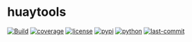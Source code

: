 huaytools
===

[![Build](https://github.com/imhuay/huaytools/actions/workflows/build.yml/badge.svg?branch=master)](https://github.com/imhuay/huaytools/actions?query=workflow:build)
[![coverage](https://img.shields.io/codecov/c/github/imhuay/huaytools/master)](https://codecov.io/gh/imhuay/huaytools)
[![license](https://img.shields.io/github/license/imhuay/huaytools)](https://github.com/imhuay/huaytools/blob/master/LICENSE)
[![pypi](https://img.shields.io/pypi/v/huaytools)](https://pypi.org/project/huaytools/)
[![python](https://img.shields.io/pypi/pyversions/huaytools)](https://pypi.org/project/huaytools)
[![last-commit](https://img.shields.io/github/last-commit/imhuay/huaytools)](https://github.com/imhuay/huaytools/commits/master)
<!-- [![readthedocs](https://img.shields.io/readthedocs/viztracer)](https://viztracer.readthedocs.io/en/stable/) -->
<!-- [![twitter](https://img.shields.io/twitter/follow/viztracer?label=viztracer&style=flat&logo=twitter)](https://twitter.com/viztracer) -->
